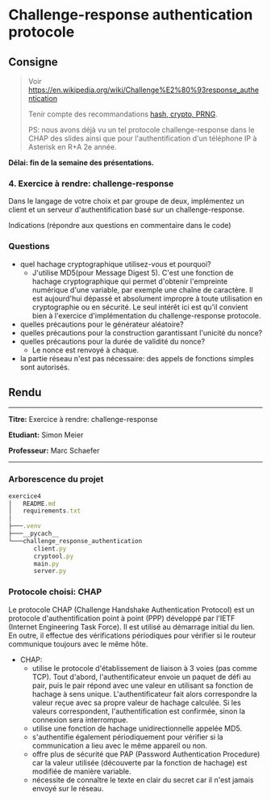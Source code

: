 
# Challenge-response authentication protocole

## Consigne

> Voir <https://en.wikipedia.org/wiki/Challenge%E2%80%93response_authentication>
>
> Tenir compte des recommandations [hash, crypto, PRNG](02_Authentification/autres/nma-hash-crypt-PRNG-recommandations.pdf).
>
> PS: nous avons déjà vu un tel protocole challenge-response dans le CHAP des slides ainsi que pour l'authentification d'un téléphone IP à Asterisk en R+A 2e année.

**Délai: fin de la semaine des présentations.**

### 4. Exercice à rendre: challenge-response

Dans le langage de votre choix et par groupe de deux, implémentez un client et un serveur d'authentification basé sur un challenge-response.

Indications (répondre aux questions en commentaire dans le code)

### Questions

* quel hachage cryptographique utilisez-vous et pourquoi?
  * J'utilise MD5(pour Message Digest 5). C'est une fonction de hachage cryptographique qui permet d'obtenir l'empreinte numérique d'une variable, par exemple une chaîne de caractère. Il est aujourd'hui dépassé et absolument impropre à toute utilisation en cryptographie ou en sécurité. Le seul intérêt ici est qu'il convient bien à l'exercice d'implémentation du challenge-response protocole.
* quelles précautions pour le générateur aléatoire?
* quelles précautions pour la construction garantissant l'unicité du nonce?
* quelles précautions pour la durée de validité du nonce?
  * Le nonce est renvoyé à chaque.
* la partie réseau n'est pas nécessaire: des appels de fonctions simples sont autorisés.

## Rendu

---

**Titre:** Exercice à rendre: challenge-response

**Etudiant:** Simon Meier

**Professeur:** Marc Schaefer

---

### Arborescence du projet

```typescript
exercice4
│   README.md
│   requirements.txt
│
├───.venv
├───__pycach__
└───challenge_response_authentication
       client.py
       cryptool.py
       main.py
       server.py
```

### Protocole choisi: CHAP

Le protocole CHAP (Challenge Handshake Authentication Protocol) est un protocole d'authentification point à point (PPP) développé par l'IETF (Internet Engineering Task Force). Il est utilisé au démarrage initial du lien. En outre, il effectue des vérifications périodiques pour vérifier si le routeur communique toujours avec le même hôte.

* CHAP:
  * utilise le protocole d'établissement de liaison à 3 voies (pas comme TCP). Tout d'abord, l'authentificateur envoie un paquet de défi au pair, puis le pair répond avec une valeur en utilisant sa fonction de hachage à sens unique. L'authentificateur fait alors correspondre la valeur reçue avec sa propre valeur de hachage calculée. Si les valeurs correspondent, l'authentification est confirmée, sinon la connexion sera interrompue.
  * utilise une fonction de hachage unidirectionnelle appelée MD5.
  * s'authentifie également périodiquement pour vérifier si la communication a lieu avec le même appareil ou non.
  * offre plus de sécurité que PAP (Password Authentication Procedure) car la valeur utilisée (découverte par la fonction de hachage) est modifiée de manière variable.
  * nécessite de connaître le texte en clair du secret car il n'est jamais envoyé sur le réseau.

